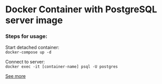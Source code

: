 # Docker Container with PostgreSQL server image

### Steps for usage:
Start detached container: \
```docker-compose up -d```

Connect to server: \
```docker exec -it [container-name] psql -U postgres```

[See more](https://phoenixnap.com/kb/deploy-postgresql-on-docker)
